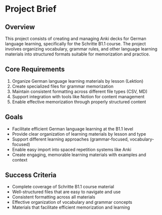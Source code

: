 # Project Brief

## Overview
This project consists of creating and managing Anki decks for German language learning, specifically for the Schritte B1.1 course. The project involves organizing vocabulary, grammar rules, and other language learning materials into structured formats suitable for memorization and practice.

## Core Requirements
1. Organize German language learning materials by lesson (Lektion)
2. Create specialized files for grammar memorization
3. Maintain consistent formatting across different file types (CSV, MD)
4. Support integration with tools like Notion for content management
5. Enable effective memorization through properly structured content

## Goals
- Facilitate efficient German language learning at the B1.1 level
- Provide clear organization of learning materials by lesson and type
- Support different learning approaches (grammar-focused, vocabulary-focused)
- Enable easy import into spaced repetition systems like Anki
- Create engaging, memorable learning materials with examples and context

## Success Criteria
- Complete coverage of Schritte B1.1 course material
- Well-structured files that are easy to navigate and use
- Consistent formatting across all materials
- Effective organization of vocabulary and grammar concepts
- Materials that facilitate efficient memorization and learning
